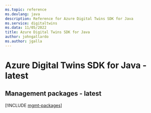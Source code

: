 ```yaml
---
ms.topic: reference
ms.devlang: java
description: Reference for Azure Digital Twins SDK for Java
ms.service: digitaltwins
ms.data: 11/05/2022
title: Azure Digital Twins SDK for Java
author: johngallardo
ms.author: jgalla
---
```

# Azure Digital Twins SDK for Java - latest

## Management packages - latest
[!INCLUDE [mgmt-packages](digital-twins-mgmt-index.md)]